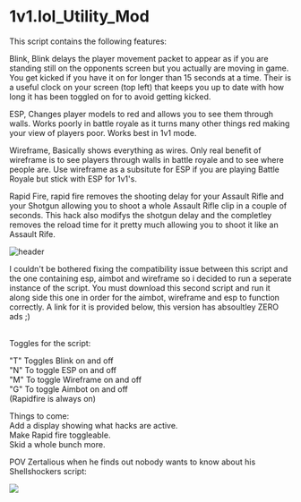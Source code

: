 # 1v1.lol_Utility_Mod
This script contains the following features:

Blink, Blink delays the player movement packet to appear as if you are standing still on the opponents screen but you actually are moving in game.
You get kicked if you have it on for longer than 15 seconds at a time. Their is a useful clock on your screen (top left) that keeps you up to date
with how long it has been toggled on for to avoid getting kicked.

ESP, Changes player models to red and allows you to see them through walls. Works poorly in battle royale as it turns many other things red making
your view of players poor. Works best in 1v1 mode.

Wireframe, Basically shows everything as wires. Only real benefit of wireframe is to see players through walls in battle royale and to see where
people are. Use wireframe as a subsitute for ESP if you are playing Battle Royale but stick with ESP for 1v1's.

Rapid Fire, rapid fire removes the shooting delay for your Assault Rifle and your Shotgun allowing you to shoot a whole Assault Rifle clip in a
couple of seconds. This hack also modifys the shotgun delay and the completley removes the reload time for it pretty much allowing you to shoot
it like an Assault Rife.

<p align="left">
  <img src="https://capsule-render.vercel.app/api?type=soft&amp;color=&amp;text=CRUCIAL%20INFORMATION&amp;fontSize=70&amp;animation=twinkling" alt="header">
</p>
I couldn't be bothered fixing the compatibility issue between this script and the one containing esp, aimbot and wireframe so i decided to run
a seperate instance of the script. You must download this second script and run it along side this one in order for the aimbot, wireframe and esp
to function correctly. A link for it is provided below, this version has absoultley ZERO ads ;) 

<br />Toggles for the script:

"T" Toggles Blink on and off <br>
"N" To toggle ESP on and off  
"M" To toggle Wireframe on and off  
"G" To toggle Aimbot on and off  
(Rapidfire is always on)

Things to come:  <br>
Add a display showing what hacks are active.  
Make Rapid fire toggleable.  
Skid a whole bunch more.  


POV Zertalious when he finds out nobody wants to know about his Shellshockers script:
<p align="left">
  <img src="https://media.tenor.com/_Lz5BPKaJZAAAAAM/crying-crying-meme.gif">
</p>
